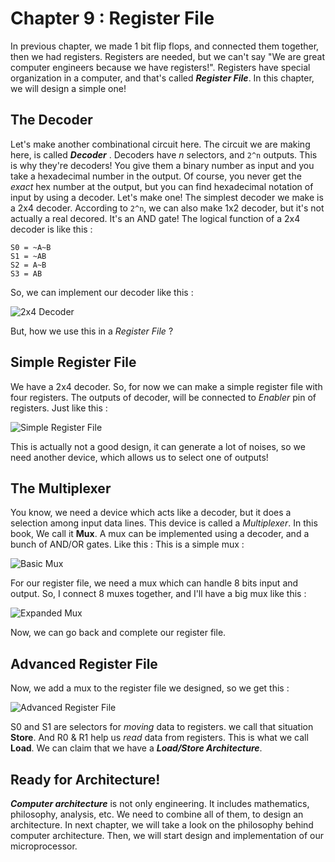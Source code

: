 # Chapter 9 : Register File

In previous chapter, we made 1 bit flip flops, and connected them together, then we had registers. Registers are needed, 
but we can't say "We are great computer engineers because we have registers!". Registers have special organization in a computer,
and that's called ___Register File___. In this chapter, we will design a simple one!

## The Decoder
Let's make another combinational circuit here. The circuit we are making here, is called ***Decoder*** . 
Decoders have *n* selectors, and `2^n` outputs. This is why they're decoders! You give them a binary number as
input and you take a hexadecimal number in the output. Of course, you never get the *exact* hex number at the output, 
but you can find hexadecimal notation of input by using a decoder. Let's make one! The simplest decoder we make is a 
2x4 decoder. According to `2^n`, we can also make 1x2 decoder, but it's not actually a real decored. It's an AND gate! 
The logical function of a 2x4 decoder is like this : 
```
S0 = ~A~B  
S1 = ~AB 
S2 = A~B 
S3 = AB 
``` 
So, we can implement our decoder like this : 

![2x4 Decoder](figures/2x4Decoder.png)

But, how we use this in a *Register File* ? 

## Simple Register File 
We have a 2x4 decoder. So, for now we can make a simple register file with four registers. The outputs of decoder, 
will be connected to *Enabler* pin of registers. Just like this : 

![Simple Register File](figures/SimpleRegisterFile.png)

This is actually not a good design, it can generate a lot of noises, so we need another device, which allows us to select 
one of outputs! 

## The Multiplexer 
You know, we need a device which acts like a decoder, but it does a selection among input data lines. This device is called 
a *Multiplexer*. In this book, We call it **Mux**. A mux can be implemented using a decoder, and a bunch of AND/OR gates. Like this :
This is a simple mux : 

![Basic Mux](figures/BasicMux.png)

For our register file, we need a mux which can handle 8 bits input and output. So, I connect 8 muxes together, and I'll have 
a big mux like this : 

![Expanded Mux](figures/ExpandedMux.png) 

Now, we can go back and complete our register file. 

## Advanced Register File 

Now, we add a mux to the register file we designed, so we get this : 

![Advanced Register File](figures/AdvancedRegisterFile.png)

S0 and S1 are selectors for *moving* data to registers. we call that situation **Store**. And R0 & R1 help us 
*read* data from registers. This is what we call **Load**. We can claim that we have a ***Load/Store Architecture***. 

## Ready for Architecture! 
***Computer architecture*** is not only engineering. It includes mathematics, philosophy, analysis, etc. We need to combine
all of them, to design an architecture. In next chapter, we will take a look on the philosophy behind computer architecture. 
Then, we will start design and implementation of our microprocessor. 